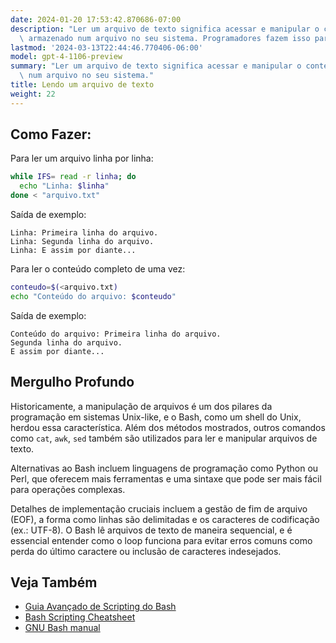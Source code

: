 ```yaml
---
date: 2024-01-20 17:53:42.870686-07:00
description: "Ler um arquivo de texto significa acessar e manipular o conte\xFAdo\
  \ armazenado num arquivo no seu sistema. Programadores fazem isso para obter dados,\u2026"
lastmod: '2024-03-13T22:44:46.770406-06:00'
model: gpt-4-1106-preview
summary: "Ler um arquivo de texto significa acessar e manipular o conte\xFAdo armazenado\
  \ num arquivo no seu sistema."
title: Lendo um arquivo de texto
weight: 22
---
```


## Como Fazer:
Para ler um arquivo linha por linha:

```Bash
while IFS= read -r linha; do
  echo "Linha: $linha"
done < "arquivo.txt"
```

Saída de exemplo:

```
Linha: Primeira linha do arquivo.
Linha: Segunda linha do arquivo.
Linha: E assim por diante...
```

Para ler o conteúdo completo de uma vez:

```Bash
conteudo=$(<arquivo.txt)
echo "Conteúdo do arquivo: $conteudo"
```

Saída de exemplo:

```
Conteúdo do arquivo: Primeira linha do arquivo.
Segunda linha do arquivo.
E assim por diante...
```

## Mergulho Profundo
Historicamente, a manipulação de arquivos é um dos pilares da programação em sistemas Unix-like, e o Bash, como um shell do Unix, herdou essa característica. Além dos métodos mostrados, outros comandos como `cat`, `awk`, `sed` também são utilizados para ler e manipular arquivos de texto.

Alternativas ao Bash incluem linguagens de programação como Python ou Perl, que oferecem mais ferramentas e uma sintaxe que pode ser mais fácil para operações complexas.

Detalhes de implementação cruciais incluem a gestão de fim de arquivo (EOF), a forma como linhas são delimitadas e os caracteres de codificação (ex.: UTF-8). O Bash lê arquivos de texto de maneira sequencial, e é essencial entender como o loop funciona para evitar erros comuns como perda do último caractere ou inclusão de caracteres indesejados.

## Veja Também
- [Guia Avançado de Scripting do Bash](https://tldp.org/LDP/abs/html/)
- [Bash Scripting Cheatsheet](https://devhints.io/bash)
- [GNU Bash manual](https://www.gnu.org/software/bash/manual/bash.html)
